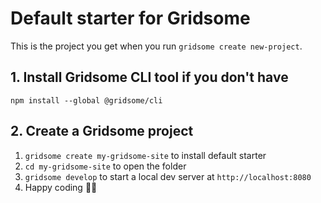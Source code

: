 # Default starter for Gridsome

This is the project you get when you run `gridsome create new-project`.

## 1. Install Gridsome CLI tool if you don't have

`npm install --global @gridsome/cli`

## 2. Create a Gridsome project

1. `gridsome create my-gridsome-site` to install default starter
2. `cd my-gridsome-site` to open the folder
3. `gridsome develop` to start a local dev server at `http://localhost:8080`
4. Happy coding 🎉🙌
